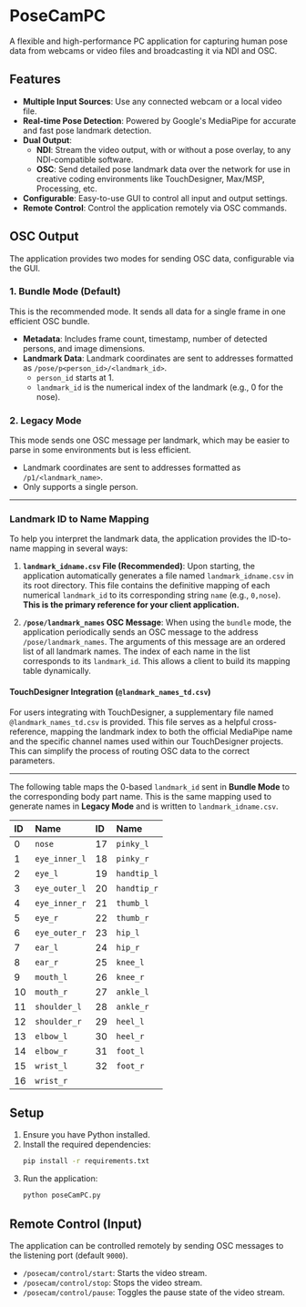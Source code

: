 # PoseCamPC

A flexible and high-performance PC application for capturing human pose data from webcams or video files and broadcasting it via NDI and OSC.

## Features

- **Multiple Input Sources**: Use any connected webcam or a local video file.
- **Real-time Pose Detection**: Powered by Google's MediaPipe for accurate and fast pose landmark detection.
- **Dual Output**:
    - **NDI**: Stream the video output, with or without a pose overlay, to any NDI-compatible software.
    - **OSC**: Send detailed pose landmark data over the network for use in creative coding environments like TouchDesigner, Max/MSP, Processing, etc.
- **Configurable**: Easy-to-use GUI to control all input and output settings.
- **Remote Control**: Control the application remotely via OSC commands.

## OSC Output

The application provides two modes for sending OSC data, configurable via the GUI.

### 1. Bundle Mode (Default)

This is the recommended mode. It sends all data for a single frame in one efficient OSC bundle.

- **Metadata**: Includes frame count, timestamp, number of detected persons, and image dimensions.
- **Landmark Data**: Landmark coordinates are sent to addresses formatted as `/pose/p<person_id>/<landmark_id>`.
    - `person_id` starts at 1.
    - `landmark_id` is the numerical index of the landmark (e.g., 0 for the nose).

### 2. Legacy Mode

This mode sends one OSC message per landmark, which may be easier to parse in some environments but is less efficient.

- Landmark coordinates are sent to addresses formatted as `/p1/<landmark_name>`.
- Only supports a single person.

---

### Landmark ID to Name Mapping

To help you interpret the landmark data, the application provides the ID-to-name mapping in several ways:

1.  **`landmark_idname.csv` File (Recommended)**:
    Upon starting, the application automatically generates a file named `landmark_idname.csv` in its root directory. This file contains the definitive mapping of each numerical `landmark_id` to its corresponding string `name` (e.g., `0,nose`). **This is the primary reference for your client application.**

2.  **`/pose/landmark_names` OSC Message**:
    When using the `bundle` mode, the application periodically sends an OSC message to the address `/pose/landmark_names`. The arguments of this message are an ordered list of all landmark names. The index of each name in the list corresponds to its `landmark_id`. This allows a client to build its mapping table dynamically.

#### TouchDesigner Integration (`@landmark_names_td.csv`)

For users integrating with TouchDesigner, a supplementary file named `@landmark_names_td.csv` is provided. This file serves as a helpful cross-reference, mapping the landmark index to both the official MediaPipe name and the specific channel names used within our TouchDesigner projects. This can simplify the process of routing OSC data to the correct parameters.

---

The following table maps the 0-based `landmark_id` sent in **Bundle Mode** to the corresponding body part name. This is the same mapping used to generate names in **Legacy Mode** and is written to `landmark_idname.csv`.

| ID | Name | ID | Name |
|:---|:---|:---|:---|
| 0 | `nose` | 17 | `pinky_l` |
| 1 | `eye_inner_l` | 18 | `pinky_r` |
| 2 | `eye_l` | 19 | `handtip_l` |
| 3 | `eye_outer_l` | 20 | `handtip_r` |
| 4 | `eye_inner_r` | 21 | `thumb_l` |
| 5 | `eye_r` | 22 | `thumb_r` |
| 6 | `eye_outer_r` | 23 | `hip_l` |
| 7 | `ear_l` | 24 | `hip_r` |
| 8 | `ear_r` | 25 | `knee_l` |
| 9 | `mouth_l` | 26 | `knee_r` |
| 10 | `mouth_r` | 27 | `ankle_l` |
| 11 | `shoulder_l` | 28 | `ankle_r` |
| 12 | `shoulder_r` | 29 | `heel_l` |
| 13 | `elbow_l` | 30 | `heel_r` |
| 14 | `elbow_r` | 31 | `foot_l` |
| 15 | `wrist_l` | 32 | `foot_r` |
| 16 | `wrist_r` | | |

## Setup

1.  Ensure you have Python installed.
2.  Install the required dependencies:
    ```bash
    pip install -r requirements.txt
    ```
3.  Run the application:
    ```bash
    python poseCamPC.py
    ```

## Remote Control (Input)

The application can be controlled remotely by sending OSC messages to the listening port (default `9000`).

- `/posecam/control/start`: Starts the video stream.
- `/posecam/control/stop`: Stops the video stream.
- `/posecam/control/pause`: Toggles the pause state of the video stream.
